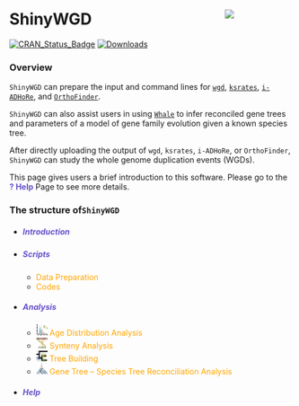 # ShinyWGD <img src="man/figures/stanlogo.png" align="right" width="120" />

<!-- badges: start -->
[![CRAN_Status_Badge](https://www.r-pkg.org/badges/version/ShinyWGD?color=blue)](https://cran.r-project.org/web/packages/ShinyWGD)
[![Downloads](https://cranlogs.r-pkg.org/badges/ShinyWGD?color=blue)](https://cran.rstudio.com/package=ShinyWGD)
<!-- badges: end -->

### Overview

`ShinyWGD` can prepare the input and command lines for [`wgd`](https://github.com/arzwa/wgd), [`ksrates`](https://github.com/VIB-PSB/ksrates), [`i-ADHoRe`](https://www.vandepeerlab.org/?q=tools/i-adhore30), and [`OrthoFinder`](https://github.com/davidemms/OrthoFinder). 

`ShinyWGD` can also assist users in using [`Whale`](https://github.com/arzwa/whaleprep/tree/master) to infer reconciled gene trees and parameters of a model of gene family evolution given a known species tree.

After directly uploading the output of `wgd`, `ksrates`, `i-ADHoRe`, or `OrthoFinder`, `ShinyWGD` can study the whole genome duplication events (WGDs).

This page gives users a brief introduction to this software. Please go to the <font color='#6650C9'><b>? Help</b></font> Page to see more details.


### The structure of`ShinyWGD`


- ##### <font color="#6650C9"><i class="fa-solid fa-info"></i> Introduction</font>
- ##### <font color="#6650C9"><i aria-label="terminal icon" class="fa fa-terminal fa-fw fa-fade" role="presentation"></i>Scripts</font>
  - <font color="orange"><i aria-label="microscope icon" class="fa fa-microscope fa-fw fa-fade" role="presentation"></i> Data Preparation</font>
  - <font color="orange"><i aria-label="code icon" class="fa fa-code fa-fw fa-fade" role="presentation"></i> Codes</font>
- ##### <font color="#6650C9"><i class="fa-solid fa-pencil" role="presentation"></i> Analysis</font>
  - <font color="orange"><img src="inst/ShinyWGD/www/images/ksIcon.svg" alt="Icon" width="20" height="20"> Age Distribution Analysis</font>
  - <font color="orange"><img src="inst/ShinyWGD/www/images/syntenyIcon.svg" alt="Icon" width="20" height="20"> Synteny Analysis</font>
  - <font color="orange"><img src="inst/ShinyWGD/www/images/ksTreeIcon.svg" alt="Icon" width="20" height="20"> Tree Building</font>
  - <font color="orange"><img src="inst/ShinyWGD/www/images/treeReconciliationIcon.svg" alt="Icon" width="20" height="20"> Gene Tree – Species Tree Reconciliation Analysis</font>
- ##### <font color="#6650C9"><i class="fa-solid fa-question"></i> Help</font>

